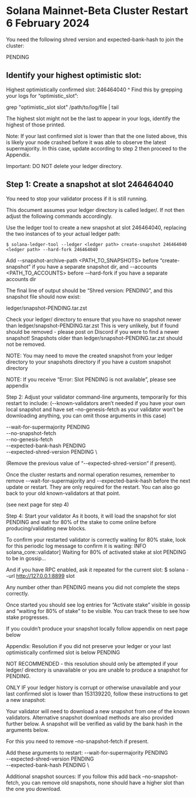 # Solana Mainnet-Beta Cluster Restart 6 February 2024

You need the following shred version and expected-bank-hash to join the cluster:

PENDING


## Identify your highest optimistic slot:

Highest optimistically confirmed slot: 246464040
^ Find this by grepping your logs for “optimistic_slot”:


grep "optimistic_slot slot" /path/to/log/file | tail

The highest slot might not be the last to appear in your logs, identify the highest of those printed.

Note: If your last confirmed slot is lower than that the one listed above, this is likely your node crashed before it was able to observe the latest supermajority. In this case, update according to step 2 then proceed to the Appendix.


Important: DO NOT delete your ledger directory.

## Step 1: Create a snapshot at slot 246464040
You need to stop your validator process if it is still running.

This document assumes your ledger directory is called ledger/.  If not then adjust the following commands accordingly.

Use the ledger tool to create a new snapshot at slot 246464040, replacing the two instances of <ledger path> to your actual ledger path:

`
$ solana-ledger-tool --ledger <ledger path> create-snapshot 246464040 <ledger path> --hard-fork 246464040
`

Add --snapshot-archive-path <PATH_TO_SNAPSHOTS> before “create-snapshot” if you have a separate snapshot dir, and --accounts <PATH_TO_ACCOUNTS> before -–hard-fork if you have a separate accounts dir
 
The final line of output should be “Shred version: PENDING”, and this snapshot file should now exist: 

ledger/snapshot-PENDING.tar.zst

Check your ledger/ directory to ensure that you have no snapshot newer than ledger/snapshot-PENDING.tar.zst This is very unlikely, but if found should be removed - please post on Discord if you were to find a newer snapshot! Snapshots older than ledger/snapshot-PENDING.tar.zst should not be removed.

NOTE: You may need to move the created snapshot from your ledger directory to your snapshots directory if you have a custom snapshot directory

NOTE: If you receive “Error: Slot PENDING is not available”, please see appendix


Step 2: Adjust your validator command-line arguments, temporarily for this restart to include:
(--known-validators aren’t needed if you have your own local snapshot and have set –no-genesis-fetch as your validator won’t be downloading anything, you can omit those arguments in this case)

--wait-for-supermajority PENDING \
--no-snapshot-fetch \
--no-genesis-fetch \
--expected-bank-hash PENDING\
--expected-shred-version PENDING \

(Remove the previous value of “--expected-shred-version“ if present). 

Once the cluster restarts and normal operation resumes, remember to remove --wait-for-supermajority and --expected-bank-hash before the next update or restart. They are only required for the restart. You can also go back to your old known-validators at that point.

(see next page for step 4)

Step 4: Start your validator
As it boots, it will load the snapshot for slot PENDING and wait for 80% of the stake to come online before producing/validating new blocks. 

To confirm your restarted validator is correctly waiting for 80% stake, look for this periodic log message to confirm it is waiting:
INFO  solana_core::validator] Waiting for 80% of activated stake at slot PENDING to be in gossip...

And if you have RPC enabled, ask it repeated for the current slot:
$ solana --url http://127.0.0.1:8899 slot

Any number other than PENDING means you did not complete the steps correctly.

Once started you should see log entries for “Activate stake” visible in gossip and “waiting for 80% of stake” to be visible. You can track these to see how stake progresses.


If you couldn’t produce your snapshot locally follow appendix on next page below 



Appendix: Resolution if you did not preserve your ledger or your last optimistically confirmed slot is below PENDING

NOT RECOMMENDED - this resolution should only be attempted if your ledger/ directory is unavailable or you are unable to produce a snapshot for PENDING.

ONLY IF your ledger history is corrupt or otherwise unavailable and your last confirmed slot is lower than 153139220, follow these instructions to get a new snapshot:

Your validator will need to download a new snapshot from one of the known validators. Alternative snapshot download methods are also provided further below. A snapshot will be verified as valid by the bank hash in the arguments below. 

For this you need to remove –no-snapshot-fetch if present.

Add these arguments to restart:
	--wait-for-supermajority PENDING \
--expected-shred-version PENDING \
--expected-bank-hash PENDING \


Additional snapshot sources:
If you follow this add back –no-snapshot-fetch, you can remove old snapshots, none should have a higher slot than the one you download.


